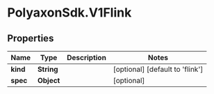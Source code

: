 # PolyaxonSdk.V1Flink

## Properties

Name | Type | Description | Notes
------------ | ------------- | ------------- | -------------
**kind** | **String** |  | [optional] [default to &#39;flink&#39;]
**spec** | **Object** |  | [optional] 


